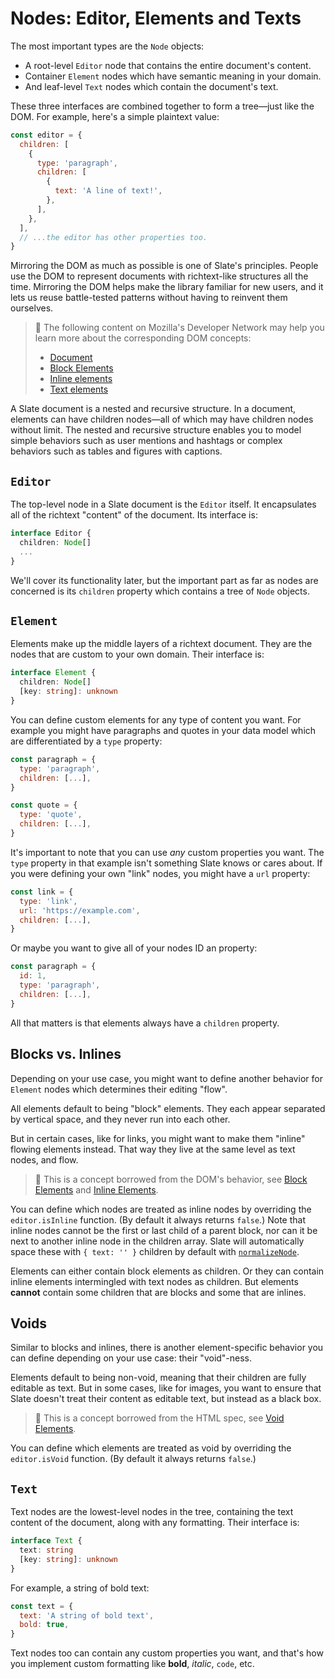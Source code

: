# Nodes: Editor, Elements and Texts

The most important types are the `Node` objects:

- A root-level `Editor` node that contains the entire document's content.
- Container `Element` nodes which have semantic meaning in your domain.
- And leaf-level `Text` nodes which contain the document's text.

These three interfaces are combined together to form a tree—just like the DOM. For example, here's a simple plaintext value:

```js
const editor = {
  children: [
    {
      type: 'paragraph',
      children: [
        {
          text: 'A line of text!',
        },
      ],
    },
  ],
  // ...the editor has other properties too.
}
```

Mirroring the DOM as much as possible is one of Slate's principles. People use the DOM to represent documents with richtext-like structures all the time. Mirroring the DOM helps make the library familiar for new users, and it lets us reuse battle-tested patterns without having to reinvent them ourselves.

> 🤖 The following content on Mozilla's Developer Network may help you learn more about the corresponding DOM concepts:
>
> - [Document](https://developer.mozilla.org/en-US/docs/Web/API/Document)
> - [Block Elements](https://developer.mozilla.org/en-US/docs/Web/HTML/Block-level_elements)
> - [Inline elements](https://developer.mozilla.org/en-US/docs/Web/HTML/Inline_elements)
> - [Text elements](https://developer.mozilla.org/en-US/docs/Web/API/Text)

A Slate document is a nested and recursive structure. In a document, elements can have children nodes—all of which may have children nodes without limit. The nested and recursive structure enables you to model simple behaviors such as user mentions and hashtags or complex behaviors such as tables and figures with captions.

## `Editor`

The top-level node in a Slate document is the `Editor` itself. It encapsulates all of the richtext "content" of the document. Its interface is:

```ts
interface Editor {
  children: Node[]
  ...
}
```

We'll cover its functionality later, but the important part as far as nodes are concerned is its `children` property which contains a tree of `Node` objects.

## `Element`

Elements make up the middle layers of a richtext document. They are the nodes that are custom to your own domain. Their interface is:

```ts
interface Element {
  children: Node[]
  [key: string]: unknown
}
```

You can define custom elements for any type of content you want. For example you might have paragraphs and quotes in your data model which are differentiated by a `type` property:

```js
const paragraph = {
  type: 'paragraph',
  children: [...],
}

const quote = {
  type: 'quote',
  children: [...],
}
```

It's important to note that you can use _any_ custom properties you want. The `type` property in that example isn't something Slate knows or cares about. If you were defining your own "link" nodes, you might have a `url` property:

```js
const link = {
  type: 'link',
  url: 'https://example.com',
  children: [...],
}
```

Or maybe you want to give all of your nodes ID an property:

```js
const paragraph = {
  id: 1,
  type: 'paragraph',
  children: [...],
}
```

All that matters is that elements always have a `children` property.

## Blocks vs. Inlines

Depending on your use case, you might want to define another behavior for `Element` nodes which determines their editing "flow".

All elements default to being "block" elements. They each appear separated by vertical space, and they never run into each other.

But in certain cases, like for links, you might want to make them "inline" flowing elements instead. That way they live at the same level as text nodes, and flow.

> 🤖 This is a concept borrowed from the DOM's behavior, see [Block Elements](https://developer.mozilla.org/en-US/docs/Web/HTML/Block-level_elements) and [Inline Elements](https://developer.mozilla.org/en-US/docs/Web/HTML/Inline_elements).

You can define which nodes are treated as inline nodes by overriding the `editor.isInline` function. (By default it always returns `false`.) Note that inline nodes cannot be the first or last child of a parent block, nor can it be next to another inline node in the children array. Slate will automatically space these with `{ text: '' }` children by default with [`normalizeNode`](https://docs.slatejs.org/concepts/10-normalizing#built-in-constraints).

Elements can either contain block elements as children. Or they can contain inline elements intermingled with text nodes as children. But elements **cannot** contain some children that are blocks and some that are inlines.

## Voids

Similar to blocks and inlines, there is another element-specific behavior you can define depending on your use case: their "void"-ness.

Elements default to being non-void, meaning that their children are fully editable as text. But in some cases, like for images, you want to ensure that Slate doesn't treat their content as editable text, but instead as a black box.

> 🤖 This is a concept borrowed from the HTML spec, see [Void Elements](https://www.w3.org/TR/2011/WD-html-markup-20110405/syntax.html#void-element).

You can define which elements are treated as void by overriding the `editor.isVoid` function. (By default it always returns `false`.)

## `Text`

Text nodes are the lowest-level nodes in the tree, containing the text content of the document, along with any formatting. Their interface is:

```ts
interface Text {
  text: string
  [key: string]: unknown
}
```

For example, a string of bold text:

```js
const text = {
  text: 'A string of bold text',
  bold: true,
}
```

Text nodes too can contain any custom properties you want, and that's how you implement custom formatting like **bold**, _italic_, `code`, etc.
